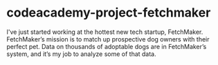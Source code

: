 # codeacademy-project-fetchmaker

 I've just started working at the hottest new tech startup, FetchMaker. 
 FetchMaker’s mission is to match up prospective dog owners with their perfect pet. Data on thousands of adoptable dogs are in FetchMaker’s system, and it’s my job to analyze some of that data.
